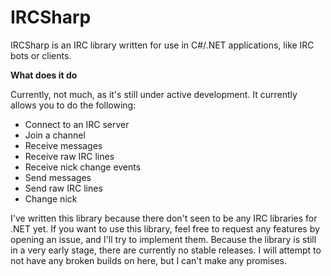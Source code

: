 IRCSharp
========

IRCSharp is an IRC library written for use in C#/.NET applications, like IRC bots or clients.

**What does it do**

Currently, not much, as it's still under active development. It currently allows you to do the following:
- Connect to an IRC server
- Join a channel
- Receive messages
- Receive raw IRC lines
- Receive nick change events
- Send messages
- Send raw IRC lines
- Change nick

I've written this library because there don't seen to be any IRC libraries for .NET yet. 
If you want to use this library, feel free to request any features by opening an issue, and I'll try to implement them.
Because the library is still in a very early stage, there are currently no stable releases. 
I will attempt to not have any broken builds on here, but I can't make any promises.
